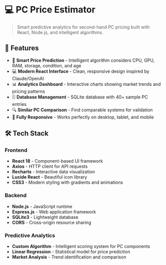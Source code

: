 # 💻 PC Price Estimator

> Smart predictive analytics for second-hand PC pricing built with React, Node.js, and intelligent algorithms.

## 🌟 Features

- 🧮 **Smart Price Prediction** - Intelligent algorithm considers CPU, GPU, RAM, storage, condition, and age
- 💻 **Modern React Interface** - Clean, responsive design inspired by Claude/OpenAI
- 📊 **Analytics Dashboard** - Interactive charts showing market trends and pricing patterns
- 🗄️ **Database Management** - SQLite database with 40+ sample PC entries
- 🔍 **Similar PC Comparison** - Find comparable systems for validation
- 📱 **Fully Responsive** - Works perfectly on desktop, tablet, and mobile

## 🛠️ Tech Stack

### Frontend
- **React 18** - Component-based UI framework
- **Axios** - HTTP client for API requests
- **Recharts** - Interactive data visualization
- **Lucide React** - Beautiful icon library
- **CSS3** - Modern styling with gradients and animations

### Backend
- **Node.js** - JavaScript runtime
- **Express.js** - Web application framework
- **SQLite3** - Lightweight database
- **CORS** - Cross-origin resource sharing

### Predictive Analytics
- **Custom Algorithm** - Intelligent scoring system for PC components
- **Linear Regression** - Statistical model for price prediction
- **Market Analysis** - Trend identification and comparison

